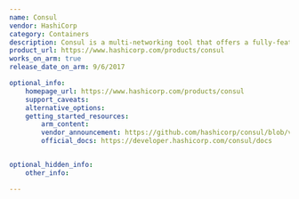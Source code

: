 ```yaml
---
name: Consul
vendor: HashiCorp
category: Containers
description: Consul is a multi-networking tool that offers a fully-featured service mesh solution.
product_url: https://www.hashicorp.com/products/consul
works_on_arm: true
release_date_on_arm: 9/6/2017

optional_info:
    homepage_url: https://www.hashicorp.com/products/consul
    support_caveats:
    alternative_options:
    getting_started_resources:
        arm_content:
        vendor_announcement: https://github.com/hashicorp/consul/blob/v0.8.4/CHANGELOG.md#084-june-9-2017
        official_docs: https://developer.hashicorp.com/consul/docs


optional_hidden_info:
    other_info:

---
```

